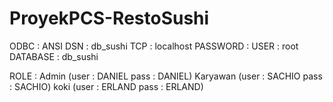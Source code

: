# ProyekPCS-RestoSushi
ODBC : ANSI 
DSN : db_sushi
TCP : localhost
PASSWORD : 
USER : root
DATABASE : db_sushi

ROLE :
Admin (user : DANIEL pass : DANIEL)
Karyawan (user : SACHIO pass : SACHIO)
koki (user : ERLAND pass : ERLAND)
